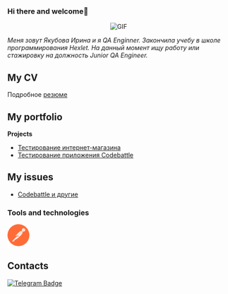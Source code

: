 ### Hi there and welcome👋

<div align="center">

![GIF](https://media.giphy.com/media/l0MYC0LajbaPoEADu/giphy.gif)
  
</div>

_Меня зовут Якубова Ирина и я QA Enginner. Закончила учебу в школе программирования Hexlet. На данный момент ищу работу или стажировку на должность Junior QA Engineer._

## My CV 
Подробное [резюме](https://cv.hexlet.io/ru/resumes/3155)

## My portfolio
**Projects**
  * [Тестирование интернет-магазина](https://github.com/Mimicry56/qa-engineer-project-84)
  * [Тестирование приложения Codebattle](https://github.com/Mimicry56/qa-engineer-project-85)

## My issues

* [Codebattle и другие](https://github.com/search?q=author%3AMimicry56&type=issues)

### Tools and technologies
<a href="https://www.postman.com/">
<img src="https://github.com/qajenna/qajenna/blob/main/icons/Postman.png" alt="Postman" width="50" height="50" /> </a>

## Contacts
<div id="badges">
  <a href="https://t.me/Mimicry56">
  <img src="https://img.shields.io/badge/Telegram-blue?logo=telegram&logoColor=white&style=for-the-badge" alt="Telegram Badge"/>
</div>
